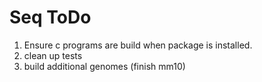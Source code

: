 # Seq ToDo

1. Ensure c programs are build when package is installed.
2. clean up tests
3. build additional genomes (finish mm10)
